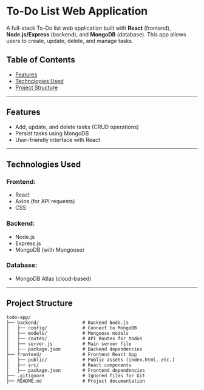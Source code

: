 # To-Do List Web Application

A full-stack To-Do list web application built with **React** (frontend), **Node.js/Express** (backend), and **MongoDB** (database). This app allows users to create, update, delete, and manage tasks. 

## Table of Contents

- [Features](#features)
- [Technologies Used](#technologies-used)
- [Project Structure](#project-structure)

---

## Features

- Add, update, and delete tasks (CRUD operations)
- Persist tasks using MongoDB
- User-friendly interface with React

---

## Technologies Used

### Frontend:
- React
- Axios (for API requests)
- CSS

### Backend:
- Node.js
- Express.js
- MongoDB (with Mongoose)

### Database:
- MongoDB Atlas (cloud-based)

---

## Project Structure

```
todo-app/
├── backend/                # Backend Node.js
│   ├── config/             # Connect to MongoDB
│   ├── models/             # Mongoose models
│   ├── routes/             # API Routes for todos
│   ├── server.js           # Main server file
│   ├── package.json        # Backend dependencies
├── frontend/               # Frontend React App
│   ├── public/             # Public assets (index.html, etc.)
│   ├── src/                # React components
│   ├── package.json        # Frontend dependencies
├── .gitignore              # Ignored files for Git
├── README.md               # Project documentation
```






